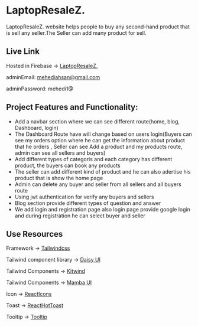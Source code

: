 # LaptopResaleZ.

LaptopResaleZ. website helps people to buy any second-hand product that is sell any seller.The Seller can add many product for sell.


## Live Link
Hosted in Firebase -> [LaptopResaleZ.](https://laptop-resale-8831b.web.app/)

adminEmail: mehediahsan@gmail.com

adminPassword: mehedi1@

## Project Features and Functionality:

- Add a navbar section where we can see different route(home, blog, Dashboard, login) 
- The Dashboard Route have will change based on users login(Buyers can see my orders option where he can get the information about product that he orders , Seller can see Add a product and my products route, admin can see all sellers and buyers)  
- Add different types of categoris and each category has different product, the buyers can book any products
- The seller can add different kind of product and he can also adertise his product that is show the home page
- Admin can delete any buyer and seller from all sellers and all buyers route 
- Using jwt authentication for verify any buyers and sellers
- Blog section provide different types of question and answer 
- We add login and registration page also login page provide google login and during registration he can select buyer and seller


## Use Resources
Framework -> [Tailwindcss](https://tailwindcss.com/)

Tailwind component library -> [Daisy UI](https://daisyui.com/)

Tailwind Components -> [Kitwind](https://kitwind.io/products/kometa/components)

Tailwind Components -> [Mamba UI](https://www.mambaui.com/components)

Icon -> [ReactIcons](https://react-icons.github.io/react-icons/)

Toast -> [ReactHotToast](https://react-hot-toast.com/)

Tooltip -> [Tooltip](https://www.npmjs.com/package/react-tippy)


